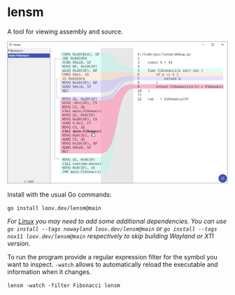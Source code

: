 # lensm

A tool for viewing assembly and source.

![Screenshot](./screenshot.png)

Install with the usual Go commands:

```
go install loov.dev/lensm@main
```

_For [Linux](https://gioui.org/doc/install/linux) you may need to add some additional dependencies. You can use `go install --tags nowayland loov.dev/lensm@main` or `go install --tags nox11 loov.dev/lensm@main` respectively to skip building Wayland or X11 version._

To run the program provide a regular expression filter for the
symbol you want to inspect. `-watch` allows to automatically
reload the executable and information when it changes.

```
lensm -watch -filter Fibonacci lensm
```